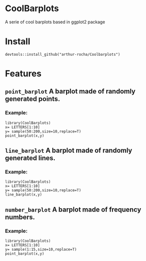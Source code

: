 # CoolBarplots
A serie of cool barplots based in ggplot2 package

# Install
```{r}
devtools::install_github("arthur-rocha/Coolbarplots")
```

# Features
## `point_barplot` A barplot made of randomly generated points.
### Example:
```{r}
library(CoolBarplots)
x= LETTERS[1:10]
y= sample(50:200,size=10,replace=T)
point_barplot(x,y)
```

## `line_barplot` A barplot made of randomly generated lines.
### Example:
```{r}
library(CoolBarplots)
x= LETTERS[1:10]
y= sample(50:200,size=10,replace=T)
line_barplot(x,y)
```

## `number_barplot` A barplot made of frequency numbers.
### Example:
```{r}
library(CoolBarplots)
x= LETTERS[1:10]
y= sample(1:15,size=10,replace=T)
point_barplot(x,y)
```
